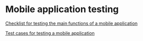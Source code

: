 # Mobile application testing

[Checklist for testing the main functions of a mobile application](https://docs.google.com/spreadsheets/d/1g9vQnbriZvTW9B_8I-AFq-wVARuMB3H1RWj01-Ztjss/edit?gid=0#gid=0)

[Test cases for testing a mobile application]( https://github.com/LRafaL/Mobile/blob/main/Mobile%20App%20Testing%20-%20Laura%20Rafalovich.pdf)

